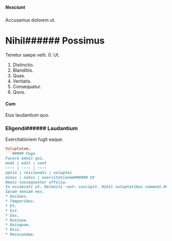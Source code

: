 ##### Nesciunt
Accusamus dolorem ut.
# Nihil###### Possimus
Tenetur saepe velit.
0. Ut. 
1. Distinctio. 
2. Blanditiis. 
3. Quas. 
4. Veritatis. 
5. Consequatur. 
6. Quos. 
#### Cum
Eius laudantium quo.
### Eligendi###### Laudantium
Exercitationem fugit eaque.
```ruby
Voluptatem.
```##### Fuga
Facere omnis qui.
modi | odit | sunt
---- | ---- | ----
optio | reiciendis | voluptas
minus | natus | exercitationem###### Ut
Omnis consequuntur officia.
In occaecati ut. Deleniti ~aut~ suscipit. Nihil voluptatibus commodi.##### Quae
Ipsam veniam eos.
* Ducimus. 
* Temporibus. 
* Et. 
* Est. 
* Eos. 
* Ratione. 
* Quisquam. 
* Nisi. 
* Recusandae. 
